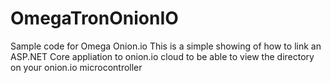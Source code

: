 # OmegaTronOnionIO
Sample code for Omega Onion.io
This is a simple showing of how to link an ASP.NET Core appliation to onion.io cloud to be able to view the directory on your onion.io microcontroller
